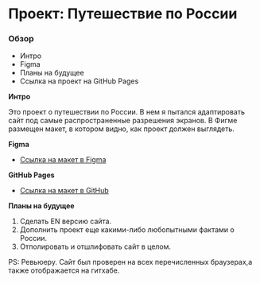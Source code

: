 # Проект: Путешествие по России

### Обзор
* Интро
* Figma
* Планы на будущее
* Ссылка на проект на GitHub Pages

**Интро**

Это проект о путешествии по России. В нем я пытался адаптировать сайт под самые распространенные разрешения экранов.
В Фигме размещен макет, в котором видно, как проект должен выглядеть. 

**Figma**

* [Ссылка на макет в Figma](https://www.figma.com/file/5S2WSbEFL6awjVWJ0NWL8Q/Sprint-3_-Russia-_-desktop-mobile?node-id=28503%3A0)

**GitHub Pages**

* [Ссылка на макет в GitHub](https://rusgic.github.io/russian-travel/index.html)

**Планы на будущее**

1. Сделать EN версию сайта.
2. Дополнить проект еще какими-либо любопытными фактами о России.
3. Отполировать и отшлифовать сайт в целом.

PS: Ревьюеру. Сайт был проверен на всех перечисленных браузерах,а также отображается на гитхабе.
